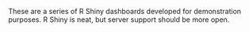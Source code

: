 These are a series of R Shiny dashboards developed for demonstration purposes.  R Shiny is neat, but server support should be more open.
